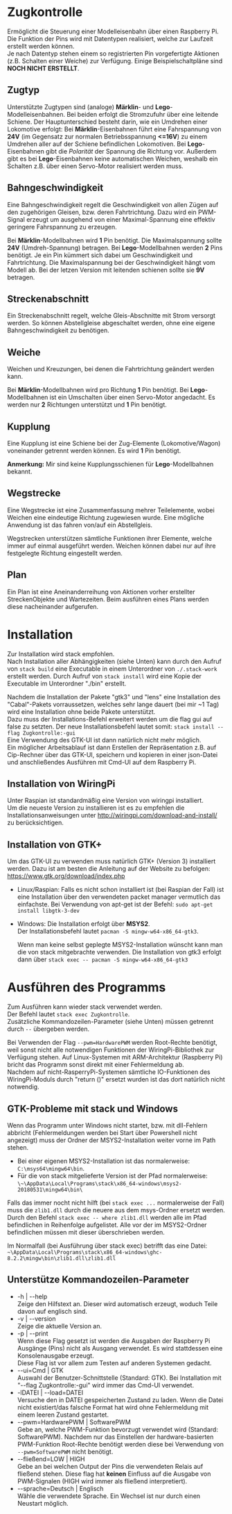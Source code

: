 # Zugkontrolle
Ermöglicht die Steuerung einer Modelleisenbahn über einen Raspberry Pi.  
Die Funktion der Pins wird mit Datentypen realisiert, welche zur Laufzeit erstellt werden können.  
Je nach Datentyp stehen einem so registrierten Pin vorgefertigte Aktionen (z.B. Schalten einer Weiche) zur Verfügung.
Einige Beispielschaltpläne sind __NOCH NICHT ERSTELLT__.

## Zugtyp
Unterstützte Zugtypen sind (analoge) __Märklin__- und __Lego__-Modelleisenbahnen. Bei beiden erfolgt die Stromzufuhr über eine leitende Schiene.
Der Hauptunterschied besteht darin, wie ein Umdrehen einer Lokomotive erfolgt:
    Bei __Märklin__-Eisenbahnen führt eine Fahrspannung von __24V__ (im Gegensatz zur normalen Betriebsspannung __<=16V__) zu einem Umdrehen aller auf der Schiene befindlichen Lokomotiven.
    Bei __Lego__-Eisenbahnen gibt die _Polarität_ der Spannung die Richtung vor.
Außerdem gibt es bei __Lego__-Eisenbahnen keine automatischen Weichen, weshalb ein Schalten z.B. über einen Servo-Motor realisiert werden muss.

## Bahngeschwindigkeit
Eine Bahngeschwindigkeit regelt die Geschwindigkeit von allen Zügen auf den zugehörigen Gleisen, bzw. deren Fahrtrichtung.
Dazu wird ein PWM-Signal erzeugt um ausgehend von einer Maximal-Spannung eine effektiv geringere Fahrspannung zu erzeugen.

Bei __Märklin__-Modellbahnen wird __1__ Pin benötigt. Die Maximalspannung sollte __24V__ (Umdreh-Spannung) betragen.
Bei __Lego__-Modellbahnen werden __2__ Pins benötigt. Je ein Pin kümmert sich dabei um Geschwindigkeit und Fahrtrichtung.
    Die Maximalspannung bei der Geschwindigkeit hängt vom Modell ab.
    Bei der letzen Version mit leitenden schienen sollte sie __9V__ betragen.

## Streckenabschnitt
Ein Streckenabschnitt regelt, welche Gleis-Abschnitte mit Strom versorgt werden. So können Abstellgleise abgeschaltet werden, ohne eine eigene Bahngeschwindigkeit zu benötigen.

## Weiche
Weichen und Kreuzungen, bei denen die Fahrtrichtung geändert werden kann.

Bei __Märklin__-Modellbahnen wird pro Richtung __1__ Pin benötigt.
Bei __Lego__-Modellbahnen ist ein Umschalten über einen Servo-Motor angedacht. Es werden nur __2__ Richtungen unterstützt und __1__ Pin benötigt.

## Kupplung
Eine Kupplung ist eine Schiene bei der Zug-Elemente (Lokomotive/Wagon) voneinander getrennt werden können. Es wird __1__ Pin benötigt.

__Anmerkung:__
    Mir sind keine Kupplungsschienen für __Lego__-Modellbahnen bekannt.

## Wegstrecke
Eine Wegstrecke ist eine Zusammenfassung mehrer Teilelemente, wobei Weichen eine eindeutige Richtung zugewiesen wurde.
Eine mögliche Anwendung ist das fahren von/auf ein Abstellgleis.

Wegstrecken unterstützen sämtliche Funktionen ihrer Elemente, welche immer auf einmal ausgeführt werden.
Weichen können dabei nur auf ihre festgelegte Richtung eingestellt werden.

## Plan
Ein Plan ist eine Aneinanderreihung von Aktionen vorher erstellter StreckenObjekte und Wartezeiten.
Beim ausführen eines Plans werden diese nacheinander aufgerufen.

# Installation
Zur Installation wird stack empfohlen.  
Nach Installation aller Abhängigkeiten (siehe Unten) kann durch den Aufruf von `stack build` eine Executable in einem Unterordner von `./.stack-work` erstellt werden.
Durch Aufruf von `stack install` wird eine Kopie der Executable im Unterordner "./bin" erstellt.

Nachdem die Installation der Pakete "gtk3" und "lens" eine Installation des "Cabal"-Pakets vorraussetzen, welches sehr lange dauert (bei mir ~1 Tag) wird eine Installation ohne beide Pakete unterstützt.  
Dazu muss der Installations-Befehl erweitert werden um die flag gui auf false zu setzten. Der neue Installationsbefehl lautet somit:
    `stack install --flag Zugkontrolle:-gui`  
Eine Verwendung des GTK-UI ist dann natürlich nicht mehr möglich.  
Ein möglicher Arbeitsablauf ist dann Erstellen der Repräsentation z.B. auf Cip-Rechner über das GTK-UI, speichern und kopieren in einer json-Datei und anschließendes Ausführen mit Cmd-UI auf dem Raspberry Pi.

## Installation von WiringPi
Unter Raspian ist standardmäßig eine Version von wiringpi installiert.  
Um die neueste Version zu installieren ist es zu empfehlen die Installationsanweisungen unter http://wiringpi.com/download-and-install/ zu berücksichtigen.

## Installation von GTK+
Um  das GTK-UI zu verwenden muss natürlich GTK+ (Version 3) installiert werden.
Dazu ist am besten die Anleitung auf der Website zu befolgen: https://www.gtk.org/download/index.php
* Linux/Raspian:
    Falls es nicht schon installiert ist (bei Raspian der Fall) ist eine Installation über den verwendeten packet manager vermutlich das einfachste.
    Bei Verwendung von apt-get ist der Befehl: `sudo apt-get install libgtk-3-dev`
* Windows:
    Die Installation erfolgt über __MSYS2__.  
    Der Installationsbefehl lautet `pacman -S mingw-w64-x86_64-gtk3`.

    Wenn man keine selbst geplegte MSYS2-Installation wünscht kann man die von stack mitgebrachte verwenden.
    Die Installation von gtk3 erfolgt dann über `stack exec -- pacman -S mingw-w64-x86_64-gtk3`

# Ausführen des Programms
Zum Ausführen kann wieder stack verwendet werden.  
Der Befehl lautet `stack exec Zugkontrolle`.  
Zusätzliche Kommandozeilen-Parameter (siehe Unten) müssen getrennt durch `--` übergeben werden.

Bei Verwenden der Flag `--pwm=HardwarePWM` werden Root-Rechte benötigt, weil sonst nicht alle notwendigen Funktionen der WiringPi-Bibliothek zur Verfügung stehen.
Auf Linux-Systemen mit ARM-Architektur (Raspberry Pi) bricht das Programm sonst direkt mit einer Fehlermeldung ab.  
Nachdem auf nicht-RasperryPi-Systemen sämtliche IO-Funktionen des WiringPi-Moduls durch "return ()" ersetzt wurden ist das dort natürlich nicht notwendig.

## GTK-Probleme mit stack und Windows
Wenn das Programm unter Windows nicht startet, bzw. mit dll-Fehlern abbricht (Fehlermeldungen werden bei Start über Powershell nicht angezeigt) muss der Ordner der MSYS2-Installation weiter vorne im Path stehen.
- Bei einer eigenen MSYS2-Installation ist das normalerweise: `C:\msys64\mingw64\bin`.
- Für die von stack mitgelieferte Version ist der Pfad normalerweise: `\~\AppData\Local\Programs\stack\x86_64-windows\msys2-20180531\mingw64\bin\`

Falls das immer nocht nicht hilft (bei `stack exec ...` normalerweise der Fall) muss die `zlib1.dll` durch die neuere aus dem msys-Ordner ersetzt werden.  
Durch den Befehl `stack exec -- where zlib1.dll` werden alle im Pfad befindlichen in Reihenfolge aufgelistet.
Alle vor der im MSYS2-Ordner befindlichen müssen mit dieser überschrieben werden.

Im Normalfall (bei Ausführung über stack exec) betrifft das eine Datei: `~\AppData\Local\Programs\stack\x86_64-windows\ghc-8.2.2\mingw\bin\zlib1.dll\zlib1.dll`

## Unterstütze Kommandozeilen-Parameter
* -h | --help  
    Zeige den Hilfstext an. Dieser wird automatisch erzeugt, woduch Teile davon auf englisch sind.
* -v | --version  
    Zeige die aktuelle Version an.
* -p | --print  
    Wenn diese Flag gesetzt ist werden die Ausgaben der Raspberry Pi Ausgänge (Pins) nicht als Ausgang verwendet.
    Es wird stattdessen eine Konsolenausgabe erzeugt.  
    Diese Flag ist vor allem zum Testen auf anderen Systemen gedacht.
* --ui=Cmd | GTK  
    Auswahl der Benutzer-Schnittstelle (Standard: GTK).
    Bei Installation mit "--flag Zugkontrolle:-gui" wird immer das Cmd-UI verwendet.
* -lDATEI | --load=DATEI  
    Versuche den in DATEI gespeicherten Zustand zu laden.
    Wenn die Datei nicht existiert/das falsche Format hat wird ohne Fehlermeldung mit einem leeren Zustand gestartet.
* --pwm=HardwarePWM | SoftwarePWM  
    Gebe an, welche PWM-Funktion bevorzugt verwendet wird (Standard: SoftwarePWM).
    Nachdem nur das Einstellen der hardware-basierten PWM-Funktion Root-Rechte benötigt werden diese bei Verwendung von `--pwm=SoftwarePWM` nicht benötigt.
* --fließend=LOW | HIGH  
    Gebe an bei welchen Output der Pins die verwendeten Relais auf fließend stehen.
    Diese flag hat __keinen__ Einfluss auf die Ausgabe von PWM-Signalen (HIGH wird immer als fließend interpretiert).
* --sprache=Deutsch | Englisch  
    Wähle die verwendete Sprache. Ein Wechsel ist nur durch einen Neustart möglich.